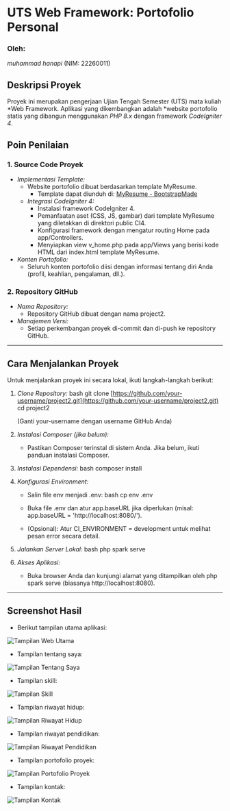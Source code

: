 # UTS Web Framework: Portofolio Personal

### Oleh:
*muhammad hanapi* (NIM: 22260011)


## Deskripsi Proyek

Proyek ini merupakan pengerjaan Ujian Tengah Semester (UTS) mata kuliah *Web Framework. Aplikasi yang dikembangkan adalah *website portofolio statis yang dibangun menggunakan *PHP 8.x* dengan framework *CodeIgniter 4*.

## Poin Penilaian

### 1. Source Code Proyek

* *Implementasi Template:*
    * Website portofolio dibuat berdasarkan template MyResume.
        * Template dapat diunduh di: [MyResume - BootstrapMade](https://bootstrapmade.com/free-html-bootstrap-template-my-resume/)
    * *Integrasi CodeIgniter 4:*
        * Instalasi framework CodeIgniter 4.
        * Pemanfaatan aset (CSS, JS, gambar) dari template MyResume yang diletakkan di direktori public CI4.
        * Konfigurasi framework dengan mengatur routing Home pada app/Controllers.
        * Menyiapkan view v_home.php pada app/Views yang berisi kode HTML dari index.html template MyResume.
* *Konten Portofolio:*
    * Seluruh konten portofolio diisi dengan informasi tentang diri Anda (profil, keahlian, pengalaman, dll.).

### 2. Repository GitHub

* *Nama Repository:*
    * Repository GitHub dibuat dengan nama project2.
* *Manajemen Versi:*
    * Setiap perkembangan proyek di-commit dan di-push ke repository GitHub.

---

## Cara Menjalankan Proyek 

Untuk menjalankan proyek ini secara lokal, ikuti langkah-langkah berikut:

1.  *Clone Repository:*
    bash
    git clone [https://github.com/your-username/project2.git](https://github.com/your-username/project2.git)
    cd project2
    
    (Ganti your-username dengan username GitHub Anda)

2.  *Instalasi Composer (jika belum):*
    * Pastikan Composer terinstal di sistem Anda. Jika belum, ikuti panduan instalasi Composer.

3.  *Instalasi Dependensi:*
    bash
    composer install
    

4.  *Konfigurasi Environment:*
    * Salin file env menjadi .env:
        bash
        cp env .env
        
    * Buka file .env dan atur app.baseURL jika diperlukan (misal: app.baseURL = 'http://localhost:8080/').
    * (Opsional): Atur CI_ENVIRONMENT = development untuk melihat pesan error secara detail.

5.  *Jalankan Server Lokal:*
    bash
    php spark serve
    

6.  *Akses Aplikasi:*
    * Buka browser Anda dan kunjungi alamat yang ditampilkan oleh php spark serve (biasanya http://localhost:8080).

---

## Screenshot Hasil

* Berikut tampilan utama aplikasi:

![Tampilan Web Utama](public/assets/screenshots/ss1.png "Screenshot Tampilan Awal")

* Tampilan tentang saya:

![Tampilan Tentang Saya](public/assets/screenshots/ss2.png)

* Tampilan skill:

![Tampilan Skill](public/assets/screenshots/ss3.png)

* Tampilan riwayat hidup:

![Tampilan Riwayat Hidup](public/assets/screenshots/ss4.png)

* Tampilan riwayat pendidikan:

![Tampilan Riwayat Pendidikan](public/assets/screenshots/ss5.png)

* Tampilan portofolio proyek:

![Tampilan Portofolio Proyek](public/assets/screenshots/ss6.png)

* Tampilan kontak:

![Tampilan Kontak](public/assets/screenshots/ss7.png)